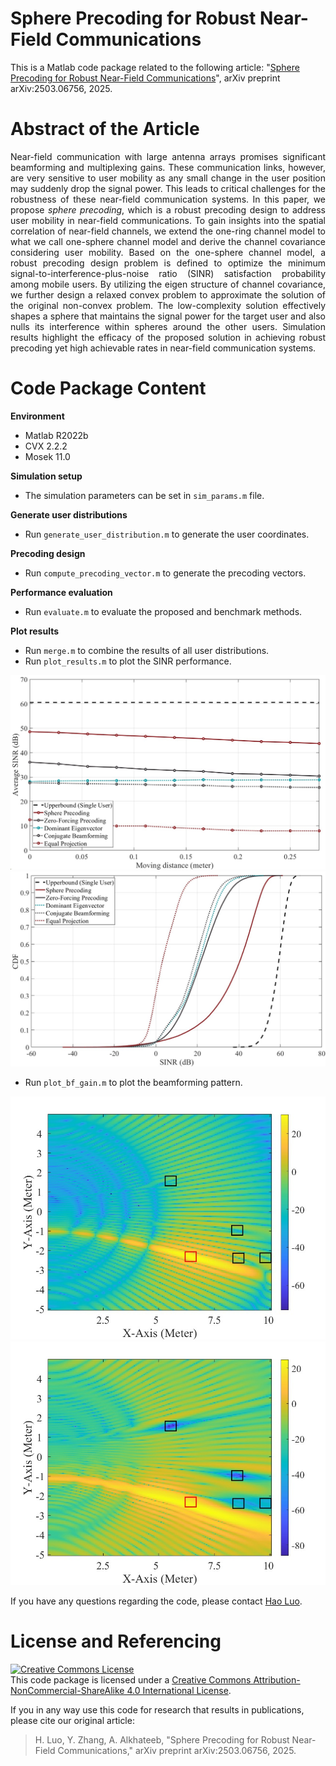 # Sphere Precoding for Robust Near-Field Communications
This is a Matlab code package related to the following article: "[Sphere Precoding for Robust Near-Field Communications](https://arxiv.org/abs/2503.06756)", arXiv preprint arXiv:2503.06756, 2025.

# Abstract of the Article
<div align="justify">Near-field communication with large antenna arrays promises significant beamforming and multiplexing gains. These communication links, however, are very sensitive to user mobility as any small change in the user position may suddenly drop the signal power. This leads to critical challenges for the robustness of these near-field communication systems. In this paper, we propose <i>sphere precoding</i>, which is a robust precoding design to address user mobility in near-field communications. To gain insights into the spatial correlation of near-field channels, we extend the one-ring channel model to what we call one-sphere channel model and derive the channel covariance considering user mobility. Based on the one-sphere channel model, a robust precoding design problem is defined to optimize the minimum signal-to-interference-plus-noise ratio (SINR) satisfaction probability among mobile users. By utilizing the eigen structure of channel covariance, we further design a relaxed convex problem to approximate the solution of the original non-convex problem. The low-complexity solution effectively shapes a sphere that maintains the signal power for the target user and also nulls its interference within spheres around the other users. Simulation results highlight the efficacy of the proposed solution in achieving robust precoding yet high achievable rates in near-field communication systems.</div>

# Code Package Content

**Environment**
- Matlab R2022b
- CVX 2.2.2
- Mosek 11.0

**Simulation setup**
- The simulation parameters can be set in `sim_params.m` file.

**Generate user distributions**
- Run `generate_user_distribution.m` to generate the user coordinates.

**Precoding design**
- Run `compute_precoding_vector.m` to generate the precoding vectors.

**Performance evaluation**
- Run `evaluate.m` to evaluate the proposed and benchmark methods.

**Plot results**
- Run `merge.m` to combine the results of all user distributions.
- Run `plot_results.m` to plot the SINR performance.
<img src="output/figures/avg_SINR.jpg" width="600">
<img src="output/figures/cdf_SINR.jpg" width="600">

- Run `plot_bf_gain.m` to plot the beamforming pattern.
<img src="output/figures/bf_gain_zf.jpg" width="600">
<img src="output/figures/bf_gain_sphere.jpg" width="600">

If you have any questions regarding the code, please contact [Hao Luo](mailto:h.luo@asu.edu).

# License and Referencing
<a rel="license" href="http://creativecommons.org/licenses/by-nc-sa/4.0/"><img alt="Creative Commons License" style="border-width:0" src="https://i.creativecommons.org/l/by-nc-sa/4.0/88x31.png" /></a><br />This code package is licensed under a [Creative Commons Attribution-NonCommercial-ShareAlike 4.0 International License](https://creativecommons.org/licenses/by-nc-sa/4.0/).

If you in any way use this code for research that results in publications, please cite our original article:

> H. Luo, Y. Zhang, A. Alkhateeb, "Sphere Precoding for Robust Near-Field Communications," arXiv preprint arXiv:2503.06756, 2025.
